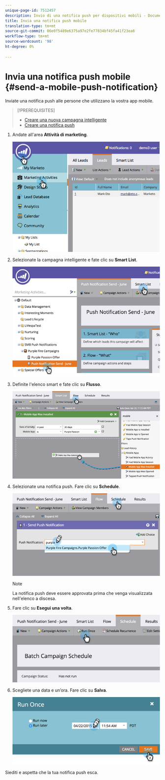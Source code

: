 ```yaml
---
unique-page-id: 7512457
description: Invio di una notifica push per dispositivi mobili - Documenti Marketo - Documentazione prodotto
title: Invia una notifica push mobile
translation-type: tm+mt
source-git-commit: 06e0f5489e6375a97e2fe77834bf45fa41f23ea6
workflow-type: tm+mt
source-wordcount: '98'
ht-degree: 0%

---
```



# Invia una notifica push mobile {#send-a-mobile-push-notification}

Inviate una notifica push alle persone che utilizzano la vostra app mobile.

>[!PREREQUISITES]
>
>* [Creare una nuova campagna intelligente](/help/marketo/product-docs/core-marketo-concepts/smart-campaigns/creating-a-smart-campaign/create-a-new-smart-campaign.md)
>* [Creare una notifica push](/help/marketo/product-docs/mobile-marketing/push-notifications/create-a-push-notification.md)


1. Andate all&#39;area **Attività di marketing**.

   ![](assets/image2015-4-22-18-3a31-3a54.png)

1. Selezionate la campagna intelligente e fate clic su **Smart List**.

   ![](assets/image2015-4-23-17-3a57-3a46.png)

1. Definite l&#39;elenco smart e fate clic su **Flusso**.

   ![](assets/image2015-4-22-18-3a33-3a13.png)

1. Selezionate una notifica push. Fare clic su **Schedule**.

   ![](assets/image2015-4-22-18-3a33-3a38.png)

   >[!NOTE]
   >
   >La notifica push deve essere approvata prima che venga visualizzata nell&#39;elenco a discesa.

1. Fare clic su **Esegui una volta**.

   ![](assets/image2015-4-23-18-3a0-3a54.png)

1. Scegliete una data e un’ora. Fare clic su **Salva**.

   ![](assets/image2015-4-23-18-3a1-3a33.png)

Siediti e aspetta che la tua notifica push esca.
